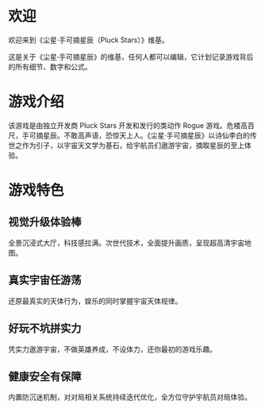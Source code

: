 # 欢迎

欢迎来到《尘星·手可摘星辰（Pluck Stars）》维基。

这是关于《尘星·手可摘星辰》的维基，任何人都可以编辑，它计划记录游戏背后的所有细节、数字和公式。

# 游戏介绍

该游戏是由独立开发商 Pluck Stars 开发和发行的类动作 Rogue 游戏。危楼高百尺，手可摘星辰。不敢高声语，恐惊天上人。《尘星·手可摘星辰》以诗仙李白的传世之作为引子，以宇宙天文学为基石，给宇航员们遨游宇宙，摘取星辰的至上体验。

# 游戏特色

## 视觉升级体验棒

全景沉浸式大厅，科技感拉满。次世代技术，全面提升画质，呈现超高清宇宙地图。

## 真实宇宙任游荡

还原最真实的天体行为，娱乐的同时掌握宇宙天体规律。

## 好玩不坑拼实力

凭实力遨游宇宙，不做英雄养成，不设体力，还你最初的游戏乐趣。

## 健康安全有保障

内置防沉迷机制，对对局相关系统持续迭代优化，全方位守护宇航员对局体验。
